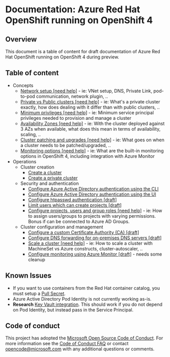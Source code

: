# Documentation: Azure Red Hat OpenShift running on OpenShift 4

## Overview

This document is a table of content for draft documentation of Azure Red Hat OpenShift running on OpenShift 4 during preview.

## Table of content

* Concepts
    * [Network setup [need help]]() - ie: VNet setup, DNS, Private Link, pod-to-pod communication, network plugin, ..
    * [Private vs Public clusters [need help]]() - ie: What's a private cluster exactly, how does dealing with it differ than with public clusters, ..
    * [Minimum privileges [need help]]() - ie: Minimum service principal privileges needed to provision and manage a cluster
    * [Availability Zones [need help]]() - ie: With the cluster deployed against 3 AZs when available, what does this mean in terms of availability, scaling, ..
    * [Cluster patching and upgrades [need help]]() - ie: What goes on when a cluster needs to be patched/upgraded, ..
    * [Monitoring options [need help]]() - ie: What are the built-in monitoring options in OpenShift 4, including integration with Azure Monitor
* Operations
    * Cluster creation
      * [Create a cluster](create/create-cluster.md)
      * [Create a private cluster](create/create-private-cluster.md)
    * Security and authentication
      * [Configure Azure Active Directory authentication using the CLI](secure/configure-azure-ad-cli.md)
      * [Configure Azure Active Directory authentication using the UI](secure/configure-azure-ad-ui.md)
      * [Configure htpasswd authentication [draft]](secure/htpasswd-auth.md)
      * [Limit users which can create projects [draft]](secure/limit-self-provisioning.md)
      * [Configure projects, users and group roles [need help]]() - ie: How to assign users/groups to projects with varying permissions. Bonus if can be connected to Azure AD Groups. 
    * Cluster configuration and management
      * [Configure a custom Certificate Authority (CA) [draft]](configure/custom-ca.md)
      * [Configure DNS forwarding for on-premises DNS servers [draft]](configure/dns-forwarding.md)
      * [Scale a cluster [need help]]() - ie: How to scale a cluster with MachineSet vs Azure constructs, cluster-autoscaler, ..
      * [Configure monitoring using Azure Monitor [draft]](https://docs.microsoft.com/en-us/azure/openshift/howto-azure-monitor-v4) - needs some cleanup

## Known Issues

* If you want to use containers from the Red Hat container catalog, you must setup a [Pull Secret](https://blog.openshift.com/building-rhel-based-containers-on-azure-red-hat-openshift/).
* Azure Active Directory Pod Identity is not currently working as-is.
* **Research** [Key Vault integration](https://github.com/Azure/kubernetes-keyvault-flexvol).  This should work if you do not depend on Pod Identity, but instead pass in the Service Principal.

## Code of conduct

This project has adopted the [Microsoft Open Source Code of Conduct](https://opensource.microsoft.com/codeofconduct/). For more information see the [Code of Conduct FAQ](https://opensource.microsoft.com/codeofconduct/faq) or contact [opencode@microsoft.com](mailto:opencode@microsoft.com) with any additional questions or comments.
